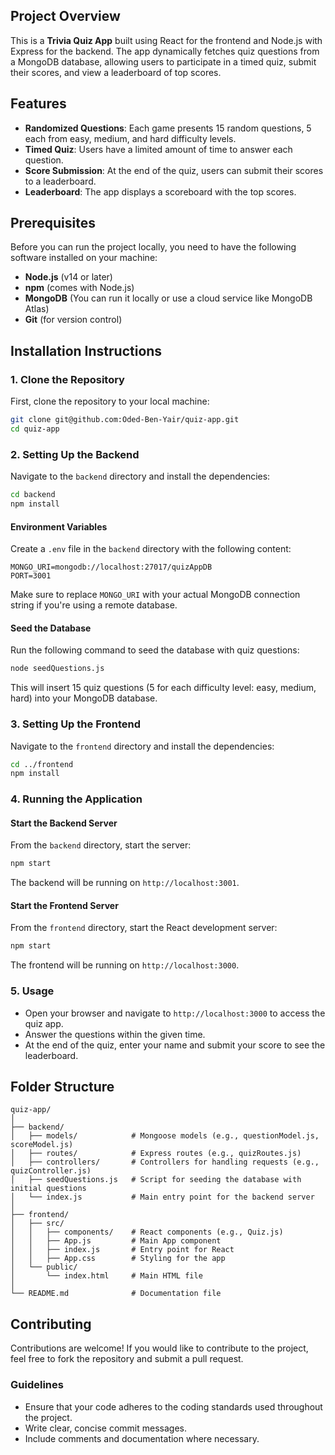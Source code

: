 ## Project Overview

This is a **Trivia Quiz App** built using React for the frontend and Node.js with Express for the backend. The app dynamically fetches quiz questions from a MongoDB database, allowing users to participate in a timed quiz, submit their scores, and view a leaderboard of top scores.

## Features

- **Randomized Questions**: Each game presents 15 random questions, 5 each from easy, medium, and hard difficulty levels.
- **Timed Quiz**: Users have a limited amount of time to answer each question.
- **Score Submission**: At the end of the quiz, users can submit their scores to a leaderboard.
- **Leaderboard**: The app displays a scoreboard with the top scores.

## Prerequisites

Before you can run the project locally, you need to have the following software installed on your machine:

- **Node.js** (v14 or later)
- **npm** (comes with Node.js)
- **MongoDB** (You can run it locally or use a cloud service like MongoDB Atlas)
- **Git** (for version control)

## Installation Instructions

### 1. Clone the Repository

First, clone the repository to your local machine:

```bash
git clone git@github.com:Oded-Ben-Yair/quiz-app.git
cd quiz-app
```

### 2. Setting Up the Backend

Navigate to the `backend` directory and install the dependencies:

```bash
cd backend
npm install
```

#### Environment Variables

Create a `.env` file in the `backend` directory with the following content:

```env
MONGO_URI=mongodb://localhost:27017/quizAppDB
PORT=3001
```

Make sure to replace `MONGO_URI` with your actual MongoDB connection string if you're using a remote database.

#### Seed the Database

Run the following command to seed the database with quiz questions:

```bash
node seedQuestions.js
```

This will insert 15 quiz questions (5 for each difficulty level: easy, medium, hard) into your MongoDB database.

### 3. Setting Up the Frontend

Navigate to the `frontend` directory and install the dependencies:

```bash
cd ../frontend
npm install
```

### 4. Running the Application

#### Start the Backend Server

From the `backend` directory, start the server:

```bash
npm start
```

The backend will be running on `http://localhost:3001`.

#### Start the Frontend Server

From the `frontend` directory, start the React development server:

```bash
npm start
```

The frontend will be running on `http://localhost:3000`.

### 5. Usage

- Open your browser and navigate to `http://localhost:3000` to access the quiz app.
- Answer the questions within the given time.
- At the end of the quiz, enter your name and submit your score to see the leaderboard.

## Folder Structure

```
quiz-app/
│
├── backend/
│   ├── models/            # Mongoose models (e.g., questionModel.js, scoreModel.js)
│   ├── routes/            # Express routes (e.g., quizRoutes.js)
│   ├── controllers/       # Controllers for handling requests (e.g., quizController.js)
│   ├── seedQuestions.js   # Script for seeding the database with initial questions
│   └── index.js           # Main entry point for the backend server
│
├── frontend/
│   ├── src/
│   │   ├── components/    # React components (e.g., Quiz.js)
│   │   ├── App.js         # Main App component
│   │   ├── index.js       # Entry point for React
│   │   ├── App.css        # Styling for the app
│   └── public/
│       └── index.html     # Main HTML file
│
└── README.md              # Documentation file
```

## Contributing

Contributions are welcome! If you would like to contribute to the project, feel free to fork the repository and submit a pull request.

### Guidelines

- Ensure that your code adheres to the coding standards used throughout the project.
- Write clear, concise commit messages.
- Include comments and documentation where necessary.
